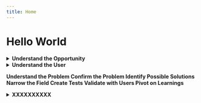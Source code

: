 ```yaml
---
title: Home
---
```


# Hello World


<details>
<summary><b>Understand the Opportunity<b></summary>
- Opportunity Assessment Review
- Business Model Canvas
- Lightning Demos
- Review Industry & Macro Research
</details>


<details><summary><b>Understand the User<b></summary>
- xxxxx
</details>





Understand the Problem
Confirm the Problem
Identify Possible Solutions
Narrow the Field
Create Tests
Validate with Users
Pivot on Learnings


<details>
<summary><b>XXXXXXXXXX<b></summary>

- xxxxx

</details>
